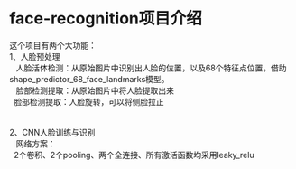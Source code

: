 # face-recognition项目介绍

这个项目有两个大功能：<br />
1、人脸预处理<br />
    人脸活体检测：从原始图片中识别出人脸的位置，以及68个特征点位置，借助shape_predictor_68_face_landmarks模型。<br />
    脸部检测提取：从原始图片中将人脸提取出来<br />
    脸部检测提取：人脸旋转，可以将侧脸拉正<br />
<br />
<br />
2、CNN人脸训练与识别<br />
    网络方案：<br />
    2个卷积、2个pooling、两个全连接、所有激活函数均采用leaky_relu<br />


